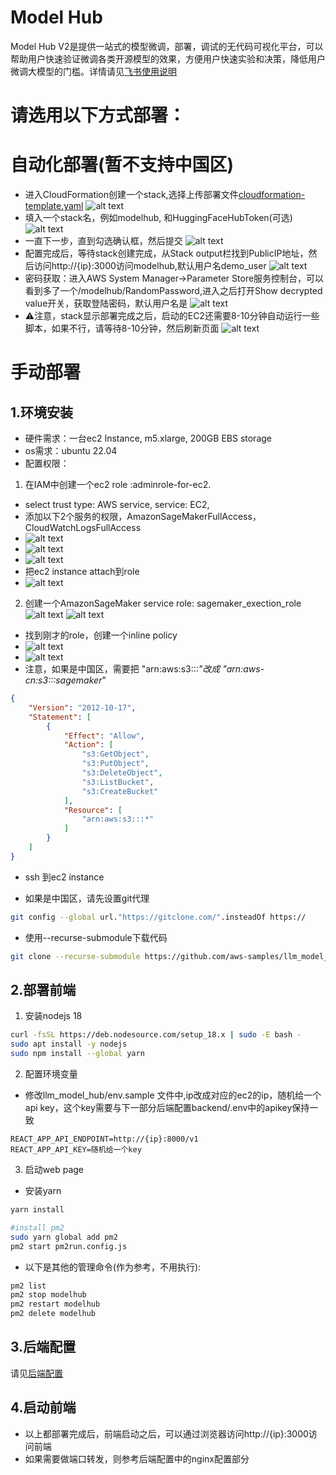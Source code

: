 # Model Hub
Model Hub V2是提供一站式的模型微调，部署，调试的无代码可视化平台，可以帮助用户快速验证微调各类开源模型的效果，方便用户快速实验和决策，降低用户微调大模型的门槛。详情请见[飞书使用说明](https://amzn-chn.feishu.cn/docx/QniUdr7FroxShfxeoPacLJKtnXf)

# 请选用以下方式部署：
# 自动化部署(暂不支持中国区)
- 进入CloudFormation创建一个stack,选择上传部署文件[cloudformation-template.yaml](./cloudformation-template.yaml)
![alt text](./assets/image-cf1.png)
- 填入一个stack名，例如modelhub, 和HuggingFaceHubToken(可选)
![alt text](./assets/image-cf2.png)
- 一直下一步，直到勾选确认框，然后提交
![alt text](./assets/image-cf3.png)
- 配置完成后，等待stack创建完成，从Stack output栏找到PublicIP地址，然后访问http://{ip}:3000访问modelhub,默认用户名demo_user
![alt text](./assets/image-cf6.png)
- 密码获取：进入AWS System Manager->Parameter Store服务控制台，可以看到多了一个/modelhub/RandomPassword,进入之后打开Show decrypted value开关，获取登陆密码，默认用户名是
![alt text](./assets/image-cf5.png)
- ⚠️注意，stack显示部署完成之后，启动的EC2还需要8-10分钟自动运行一些脚本，如果不行，请等待8-10分钟，然后刷新页面
![alt text](./assets/image-cf4.png)

# 手动部署
## 1.环境安装
- 硬件需求：一台ec2 Instance, m5.xlarge, 200GB EBS storage
- os需求：ubuntu 22.04
- 配置权限：
1. 在IAM中创建一个ec2 role :adminrole-for-ec2.
- select trust type: AWS service, service: EC2, 
- 添加以下2个服务的权限，AmazonSageMakerFullAccess， CloudWatchLogsFullAccess
- ![alt text](./assets/image_iamrole.png)
- ![alt text](./assets/image_iamrole2.png)
- ![alt text](./assets/image_iamrole3.png)
- 把ec2 instance attach到role
- ![alt text](./assets/bindrole.png)  


2. 创建一个AmazonSageMaker service role: sagemaker_exection_role
![alt text](./assets/image-1.png)
![alt text](./assets/image-2.png)

- 找到刚才的role，创建一个inline policy
- ![alt text](./assets/image-3.png)
- ![alt text](./assets/image-4.png)
- 注意，如果是中国区，需要把 "arn:aws:s3:::*"改成 "arn:aws-cn:s3:::sagemaker*"
```json
{
    "Version": "2012-10-17",
    "Statement": [
        {
            "Effect": "Allow",
            "Action": [
                "s3:GetObject",
                "s3:PutObject",
                "s3:DeleteObject",
                "s3:ListBucket",
                "s3:CreateBucket"
            ],
            "Resource": [
                "arn:aws:s3:::*"
            ]
        }
    ]
}
```
- ssh 到ec2 instance

- 如果是中国区，请先设置git代理
```bash
git config --global url."https://gitclone.com/".insteadOf https://
```
- 使用--recurse-submodule下载代码  
```bash
git clone --recurse-submodule https://github.com/aws-samples/llm_model_hub.git
```

## 2.部署前端
1. 安装nodejs 18
```bash
curl -fsSL https://deb.nodesource.com/setup_18.x | sudo -E bash -
sudo apt install -y nodejs
sudo npm install --global yarn
```
2. 配置环境变量
- 修改llm_model_hub/env.sample 文件中,ip改成对应的ec2的ip，随机给一个api key，这个key需要与下一部分后端配置backend/.env中的apikey保持一致
```
REACT_APP_API_ENDPOINT=http://{ip}:8000/v1
REACT_APP_API_KEY=随机给一个key
```



3. 启动web page
- 安装yarn
```bash
yarn install
```

```bash
#install pm2
sudo yarn global add pm2
pm2 start pm2run.config.js 
```
- 以下是其他的管理命令(作为参考，不用执行):
```bash
pm2 list
pm2 stop modelhub
pm2 restart modelhub
pm2 delete modelhub
```

## 3.后端配置
请见[后端配置](./backend/README.md)

## 4.启动前端
- 以上都部署完成后，前端启动之后，可以通过浏览器访问http://{ip}:3000访问前端
- 如果需要做端口转发，则参考后端配置中的nginx配置部分